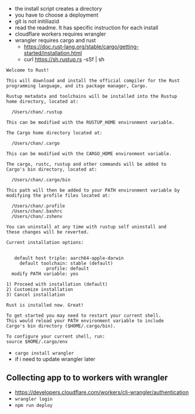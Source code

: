 - the install script creates a directory
- you have to choose a deployment
- git is not initiliazid
- read the readme. It has specific instruction for each install
- cloudflare workers requires wrangler
- wrangler requires cargo and rust
  - https://doc.rust-lang.org/stable/cargo/getting-started/installation.html
  - curl https://sh.rustup.rs -sSf | sh

```
Welcome to Rust!

This will download and install the official compiler for the Rust
programming language, and its package manager, Cargo.

Rustup metadata and toolchains will be installed into the Rustup
home directory, located at:

  /Users/chan/.rustup

This can be modified with the RUSTUP_HOME environment variable.

The Cargo home directory located at:

  /Users/chan/.cargo

This can be modified with the CARGO_HOME environment variable.

The cargo, rustc, rustup and other commands will be added to
Cargo's bin directory, located at:

  /Users/chan/.cargo/bin

This path will then be added to your PATH environment variable by
modifying the profile files located at:

  /Users/chan/.profile
  /Users/chan/.bashrc
  /Users/chan/.zshenv

You can uninstall at any time with rustup self uninstall and
these changes will be reverted.

Current installation options:


   default host triple: aarch64-apple-darwin
     default toolchain: stable (default)
               profile: default
  modify PATH variable: yes

1) Proceed with installation (default)
2) Customize installation
3) Cancel installation
```

```
Rust is installed now. Great!

To get started you may need to restart your current shell.
This would reload your PATH environment variable to include
Cargo's bin directory ($HOME/.cargo/bin).

To configure your current shell, run:
source $HOME/.cargo/env
```

- `cargo install wrangler`
- if i need to update wrangler later

## Collecting app to to workers with wrangler
- https://developers.cloudflare.com/workers/cli-wrangler/authentication
- `wrangler login`
- `npm run deploy`
